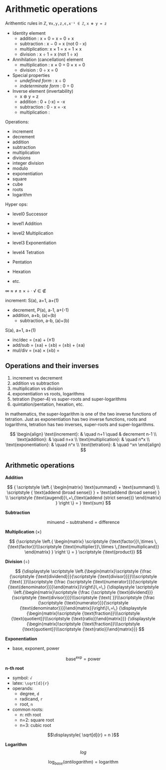 # Arithmetic operations



Arithemtic rules in ℤ, `∀x,y,z,ϵ,x⁻¹ ∈ ℤ`, `x ⊛ y = z`
* Identity element
  - addition      : x + 0 = x = 0 + x
  - subtraction   : x − 0 = x (not 0 - x)
  - multiplication: x × 1 = x = 1 × x
  - division      : x ÷ 1 = x (not 1 ÷ x)
* Annihilation (cancellation) element
  - multiplication : x × 0 = 0 × x = 0
  - division       : 0 ÷ x = 0
* Special properties
  - *undefined form*      : x ÷ 0
  - *indeterminate form*  : 0 ÷ 0
* Inverse element (invertability)
  - x ⊛ y = z
  - addition        : 0 + (-x) = -x
  - subtraction     : 0 - x = -x
  - multiplication  : 


Operations:
- increment
- decrement
- addition
- subtraction
- multiplication
- divisions
- integer division
- modulo
- exponentiation
- square
- cube
- roots
- logarithm

Hyper ops:
- level0 Successor
- level1 Addition
- level2 Multiplication
- level3 Exponentiation
- level4 Tetration

- Pentation
- Hexation
- etc.

∞ ≈ ≠ ± × ÷ · √ ∈ ∉




increment:      S(a), a+1, a+(1)
  - decrement,    P(a), a-1, a+(-1)
- addition,       a+b,  (a)+(b)
  - subtraction,  a-b,  (a)+(b)
  
  
S(a), a+1, a+(1)


- inc/dec = (±a) + (±1)
- add/sub = (±a) + (±b) = (±b) + (±a)
- mul/div = (±a) × (±b) = 


## Operations and their inverses

1. increment vs decrement
2. addition vs subtraction
3. multiplication vs division
4. exponentiation vs roots, logarithms
5. tetration (hyper-4) vs super-roots and super-logarithms
6. quintation/pentation, hexation, etc.


In mathematics, the super-logarithm is one of the two inverse functions of tetration. Just as exponentiation has two inverse functions, roots and logarithms, tetration has two inverses, super-roots and super-logarithms.



$$
\begin{align}
\text{increment}:       & \quad n+1 \quad & decrement n-1 \\
\text{addition}:        & \quad n+x \\
\text{multiplication}:  & \quad n*x \\
\text{exponentiation}:  & \quad n^x \\
\text{tetration}:       & \quad ^xn
\end{align}
$$



## Arithmetic operations

**Addition**

$$
{
\scriptstyle 
\left.{ 
\begin{matrix}
      \text{summand} + \text{summand}    \\
    \scriptstyle {
        \text{addend (broad sense)}
    } + \text{addend (broad sense)
    }    \\
    \scriptstyle {\text{augend}}\,+\,{\text{addend (strict sense)}}
\end{matrix}
}
\right
\} = } \text{sum}
$$

**Subtraction**

$$
\text{minuend} - \text{subtrahend} = \text{difference}
$$

**Multiplication** (×)

$$
{\scriptstyle 
\left.{
\begin{matrix}
\scriptstyle {\text{factor}}\,\times \,{\text{factor}}\\\scriptstyle {\text{multiplier}}\,\times \,{\text{multiplicand}}
\end{matrix}
}
\right
\} = } \scriptstyle {\text{product}}
$$

**Division** (÷)

$$
{\displaystyle \scriptstyle \left.{\begin{matrix}\scriptstyle {\frac {\scriptstyle {\text{dividend}}}{\scriptstyle {\text{divisor}}}}\\\scriptstyle {\text{ }}\\\scriptstyle {\frac {\scriptstyle {\text{numerator}}}{\scriptstyle {\text{denominator}}}}\end{matrix}}\right\}\,=\,} {\displaystyle \scriptstyle \left.{\begin{matrix}\scriptstyle {\frac {\scriptstyle {\text{dividend}}}{\scriptstyle {\text{divisor}}}}\\\scriptstyle {\text{ }}\\\scriptstyle {\frac {\scriptstyle {\text{numerator}}}{\scriptstyle {\text{denominator}}}}\end{matrix}}\right\}\,=\,}	{\displaystyle {\begin{matrix}\scriptstyle {\text{fraction}}\\\scriptstyle {\text{quotient}}\\\scriptstyle {\text{ratio}}\end{matrix}}} {\displaystyle {\begin{matrix}\scriptstyle {\text{fraction}}\\\scriptstyle {\text{quotient}}\\\scriptstyle {\text{ratio}}\end{matrix}}}
$$


**Exponentiation**
- base, exponent, power

$$
\text{base}^{\text{exp}} = \text{power}
$$

**n-th root**
- symbol: `√`
- latex: `\sqrt[d]{r}`
- operands:
  - degree, `d`
  - radicand, `r`
  - root, `n`
- common roots:
  - n: nth root
  - n=2: square root
  - n=3: cubic root

$$\displaystyle{ \sqrt[d]{r} = n }$$


**Logarithm** $$log$$

$$\displaystyle{ \log_{base}({antilogarithm}) = \text{logarithm} }$$
